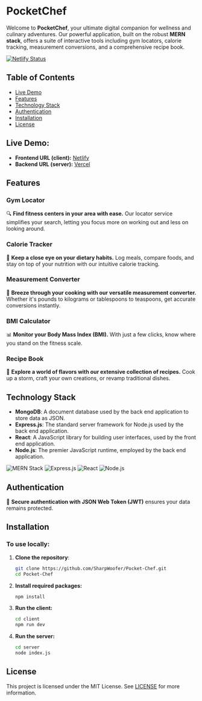# PocketChef

Welcome to **PocketChef**, your ultimate digital companion for wellness and culinary adventures. Our powerful application, built on the robust **MERN stack**, offers a suite of interactive tools including gym locators, calorie tracking, measurement conversions, and a comprehensive recipe book.

[![Netlify Status](https://api.netlify.com/api/v1/badges/2447f604-7762-4c40-b65e-b2b3320019a4/deploy-status)](https://app.netlify.com/sites/pocketchef-sg/deploys)

## Table of Contents
- [Live Demo](#live-demo)
- [Features](#features)
- [Technology Stack](#technology-stack)
- [Authentication](#authentication)
- [Installation](#installation)
- [License](#license)

## Live Demo:
- **Frontend URL (client):** [Netlify](https://pocketchef-sg.netlify.app/)
- **Backend URL (server):** [Vercel](https://pocket-chef-sigma.vercel.app/)

## Features

### Gym Locator 
🔍 **Find fitness centers in your area with ease.** Our locator service simplifies your search, letting you focus more on working out and less on looking around.


### Calorie Tracker
🍎 **Keep a close eye on your dietary habits.** Log meals, compare foods, and stay on top of your nutrition with our intuitive calorie tracking.

### Measurement Converter
🔄 **Breeze through your cooking with our versatile measurement converter.** Whether it's pounds to kilograms or tablespoons to teaspoons, get accurate conversions instantly.

### BMI Calculator
📊 **Monitor your Body Mass Index (BMI).** With just a few clicks, know where you stand on the fitness scale.

### Recipe Book
📖 **Explore a world of flavors with our extensive collection of recipes.** Cook up a storm, craft your own creations, or revamp traditional dishes.

## Technology Stack

- **MongoDB**: A document database used by the back end application to store data as JSON.
- **Express.js**: The standard server framework for Node.js used by the back end application.
- **React**: A JavaScript library for building user interfaces, used by the front end application.
- **Node.js**: The premier JavaScript runtime, employed by the back end application.

![MERN Stack](https://img.icons8.com/?size=100&id=74402&format=png&color=000000) ![Express.js](https://img.icons8.com/?size=100&id=SDVmtZ6VBGXt&format=png&color=000000) ![React](https://img.icons8.com/?size=100&id=NfbyHexzVEDk&format=png&color=000000) ![Node.js](https://img.icons8.com/?size=100&id=54087&format=png&color=000000)

## Authentication
🔐 **Secure authentication with JSON Web Token (JWT)** ensures your data remains protected.

## Installation

### To use locally:

1. **Clone the repository**:
   ```bash
   git clone https://github.com/SharpWoofer/Pocket-Chef.git
   cd Pocket-Chef
   ```
2. **Install required packages:**
   ```bash
   npm install
   ```
3. **Run the client:**
   ```bash
   cd client
   npm run dev
   ```
4. **Run the server:**
   ```bash
   cd server
   node index.js
   ```
## License
This project is licensed under the MIT License. See [LICENSE](LICENSE) for more information.

